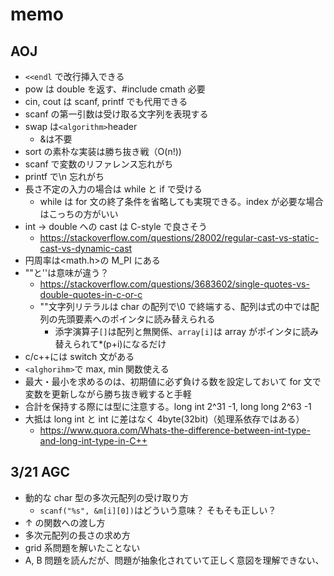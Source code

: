 # memo

## AOJ

- `<<endl` で改行挿入できる
- pow は double を返す、#include cmath 必要
- cin, cout は scanf, printf でも代用できる
- scanf の第一引数は受け取る文字列を表現する
- swap は`<algorithm>`header
  - &は不要
- sort の素朴な実装は勝ち抜き戦（O(n!))
- scanf で変数のリファレンス忘れがち
- printf で\n 忘れがち
- 長さ不定の入力の場合は while と if で受ける
  - while は for 文の終了条件を省略しても実現できる。index が必要な場合はこっちの方がいい
- int → double への cast は C-style で良さそう
  - <https://stackoverflow.com/questions/28002/regular-cast-vs-static-cast-vs-dynamic-cast>
- 円周率は<math.h>の M_PI にある
- ""と''は意味が違う？
  - <https://stackoverflow.com/questions/3683602/single-quotes-vs-double-quotes-in-c-or-c>
  - ""文字列リテラルは char の配列で\0 で終端する、配列は式の中では配列の先頭要素へのポインタに読み替えられる
    - 添字演算子`[]`は配列と無関係、`array[i]`は array がポインタに読み替えられて\*(p+i)になるだけ
- c/c++には switch 文がある
- `<alghorihm>`で max, min 関数使える
- 最大・最小を求めるのは、初期値に必ず負ける数を設定しておいて for 文で変数を更新しながら勝ち抜き戦すると手軽
- 合計を保持する際には型に注意する。long int 2^31 -1, long long 2^63 -1
- 大抵は long int と int に差はなく 4byte(32bit)（処理系依存ではある）
  - <https://www.quora.com/Whats-the-difference-between-int-type-and-long-int-type-in-C++>

## 3/21 AGC

- 動的な char 型の多次元配列の受け取り方
  - `scanf("%s", &m[i][0])`はどういう意味？ そもそも正しい？
- ↑ の関数への渡し方
- 多次元配列の長さの求め方
- grid 系問題を解いたことない
- A, B 問題を読んだが、問題が抽象化されていて正しく意図を理解できない、